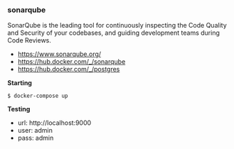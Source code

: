 ### sonarqube

SonarQube is the leading tool for continuously inspecting the Code Quality and Security of your codebases, and guiding development teams during Code Reviews.

- https://www.sonarqube.org/
- https://hub.docker.com/_/sonarqube
- https://hub.docker.com/_/postgres

**Starting** 

`$ docker-compose up`

**Testing**

- url: http://localhost:9000
- user: admin
- pass: admin